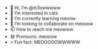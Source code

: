 - 👋 Hi, I’m @m3owwwww
- 👀 I’m interested in cats 
- 🌱 I’m currently learning meoow 
- 💞️ I’m looking to collaborate on meooow
- 📫 How to reach me meowww
- 😄 Pronouns: meooow
- ⚡ Fun fact: MEOOOOOWWWWW

<!---
m3owwwww/m3owwwww is a ✨ special ✨ repository because its `README.md` (this file) appears on your GitHub profile.
You can click the Preview link to take a look at your changes.
--->
